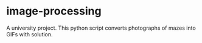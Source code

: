 # image-processing
A university project. This python script converts photographs of mazes into GIFs with solution.
